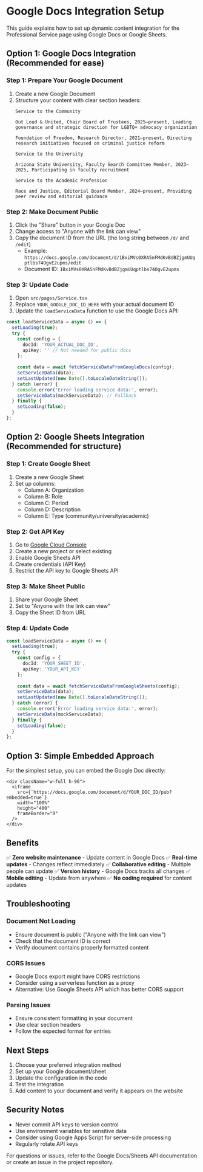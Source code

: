 # Google Docs Integration Setup

This guide explains how to set up dynamic content integration for the Professional Service page using Google Docs or Google Sheets.

## Option 1: Google Docs Integration (Recommended for ease)

### Step 1: Prepare Your Google Document
1. Create a new Google Document
2. Structure your content with clear section headers:
   ```
   Service to the Community
   
   Out Loud & United, Chair Board of Trustees, 2025–present, Leading governance and strategic direction for LGBTQ+ advocacy organization
   
   Foundation of Freedom, Research Director, 2021–present, Directing research initiatives focused on criminal justice reform
   
   Service to the University
   
   Arizona State University, Faculty Search Committee Member, 2023–2025, Participating in faculty recruitment
   
   Service to the Academic Profession
   
   Race and Justice, Editorial Board Member, 2024–present, Providing peer review and editorial guidance
   ```

### Step 2: Make Document Public
1. Click the "Share" button in your Google Doc
2. Change access to "Anyone with the link can view"
3. Copy the document ID from the URL (the long string between `/d/` and `/edit`)
   - Example: `https://docs.google.com/document/d/1BxiMVs0XRA5nFMdKvBdBZjgmUUqptlbs74OgvE2upms/edit`
   - Document ID: `1BxiMVs0XRA5nFMdKvBdBZjgmUUqptlbs74OgvE2upms`

### Step 3: Update Code
1. Open `src/pages/Service.tsx`
2. Replace `YOUR_GOOGLE_DOC_ID_HERE` with your actual document ID
3. Update the `loadServiceData` function to use the Google Docs API:

```typescript
const loadServiceData = async () => {
  setLoading(true);
  try {
    const config = {
      docId: 'YOUR_ACTUAL_DOC_ID',
      apiKey: '' // Not needed for public docs
    };
    
    const data = await fetchServiceDataFromGoogleDocs(config);
    setServiceData(data);
    setLastUpdated(new Date().toLocaleDateString());
  } catch (error) {
    console.error('Error loading service data:', error);
    setServiceData(mockServiceData); // Fallback
  } finally {
    setLoading(false);
  }
};
```

## Option 2: Google Sheets Integration (Recommended for structure)

### Step 1: Create Google Sheet
1. Create a new Google Sheet
2. Set up columns:
   - Column A: Organization
   - Column B: Role
   - Column C: Period
   - Column D: Description
   - Column E: Type (community/university/academic)

### Step 2: Get API Key
1. Go to [Google Cloud Console](https://console.cloud.google.com/)
2. Create a new project or select existing
3. Enable Google Sheets API
4. Create credentials (API Key)
5. Restrict the API key to Google Sheets API

### Step 3: Make Sheet Public
1. Share your Google Sheet
2. Set to "Anyone with the link can view"
3. Copy the Sheet ID from URL

### Step 4: Update Code
```typescript
const loadServiceData = async () => {
  setLoading(true);
  try {
    const config = {
      docId: 'YOUR_SHEET_ID',
      apiKey: 'YOUR_API_KEY'
    };
    
    const data = await fetchServiceDataFromGoogleSheets(config);
    setServiceData(data);
    setLastUpdated(new Date().toLocaleDateString());
  } catch (error) {
    console.error('Error loading service data:', error);
    setServiceData(mockServiceData);
  } finally {
    setLoading(false);
  }
};
```

## Option 3: Simple Embedded Approach

For the simplest setup, you can embed the Google Doc directly:

```tsx
<div className="w-full h-96">
  <iframe
    src={`https://docs.google.com/document/d/YOUR_DOC_ID/pub?embedded=true`}
    width="100%"
    height="400"
    frameBorder="0"
  />
</div>
```

## Benefits

✅ **Zero website maintenance** - Update content in Google Docs
✅ **Real-time updates** - Changes reflect immediately
✅ **Collaborative editing** - Multiple people can update
✅ **Version history** - Google Docs tracks all changes
✅ **Mobile editing** - Update from anywhere
✅ **No coding required** for content updates

## Troubleshooting

### Document Not Loading
- Ensure document is public ("Anyone with the link can view")
- Check that the document ID is correct
- Verify document contains properly formatted content

### CORS Issues
- Google Docs export might have CORS restrictions
- Consider using a serverless function as a proxy
- Alternative: Use Google Sheets API which has better CORS support

### Parsing Issues
- Ensure consistent formatting in your document
- Use clear section headers
- Follow the expected format for entries

## Next Steps

1. Choose your preferred integration method
2. Set up your Google document/sheet
3. Update the configuration in the code
4. Test the integration
5. Add content to your document and verify it appears on the website

## Security Notes

- Never commit API keys to version control
- Use environment variables for sensitive data
- Consider using Google Apps Script for server-side processing
- Regularly rotate API keys

For questions or issues, refer to the Google Docs/Sheets API documentation or create an issue in the project repository.

